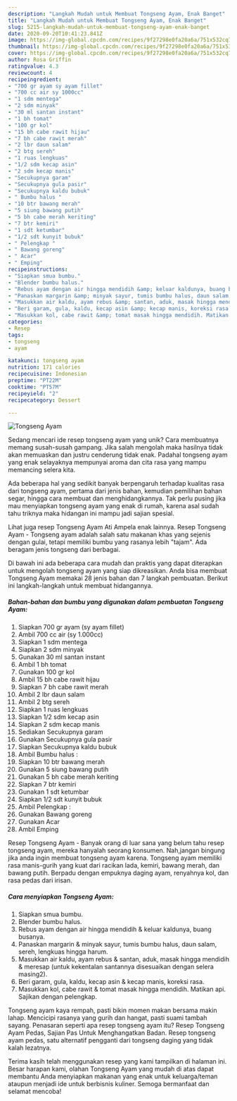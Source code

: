 ```yaml
---
description: "Langkah Mudah untuk Membuat Tongseng Ayam, Enak Banget"
title: "Langkah Mudah untuk Membuat Tongseng Ayam, Enak Banget"
slug: 5215-langkah-mudah-untuk-membuat-tongseng-ayam-enak-banget
date: 2020-09-20T10:41:23.841Z
image: https://img-global.cpcdn.com/recipes/9f27298e0fa20a6a/751x532cq70/tongseng-ayam-foto-resep-utama.jpg
thumbnail: https://img-global.cpcdn.com/recipes/9f27298e0fa20a6a/751x532cq70/tongseng-ayam-foto-resep-utama.jpg
cover: https://img-global.cpcdn.com/recipes/9f27298e0fa20a6a/751x532cq70/tongseng-ayam-foto-resep-utama.jpg
author: Rosa Griffin
ratingvalue: 4.3
reviewcount: 4
recipeingredient:
- "700 gr ayam sy ayam fillet"
- "700 cc air sy 1000cc"
- "1 sdm mentega"
- "2 sdm minyak"
- "30 ml santan instant"
- "1 bh tomat"
- "100 gr kol"
- "15 bh cabe rawit hijau"
- "7 bh cabe rawit merah"
- "2 lbr daun salam"
- "2 btg sereh"
- "1 ruas lengkuas"
- "1/2 sdm kecap asin"
- "2 sdm kecap manis"
- "Secukupnya garam"
- "Secukupnya gula pasir"
- "Secukupnya kaldu bubuk"
- " Bumbu halus "
- "10 btr bawang merah"
- "5 siung bawang putih"
- "5 bh cabe merah keriting"
- "7 btr kemiri"
- "1 sdt ketumbar"
- "1/2 sdt kunyit bubuk"
- " Pelengkap "
- " Bawang goreng"
- " Acar"
- " Emping"
recipeinstructions:
- "Siapkan smua bumbu."
- "Blender bumbu halus."
- "Rebus ayam dengan air hingga mendidih &amp; keluar kaldunya, buang busanya."
- "Panaskan margarin &amp; minyak sayur, tumis bumbu halus, daun salam, sereh, lengkuas hingga harum."
- "Masukkan air kaldu, ayam rebus &amp; santan, aduk, masak hingga mendidih &amp; meresap (untuk kekentalan santannya disesuaikan dengan selera masing2)."
- "Beri garam, gula, kaldu, kecap asin &amp; kecap manis, koreksi rasa."
- "Masukkan kol, cabe rawit &amp; tomat masak hingga mendidih. Matikan api. Sajikan dengan pelengkap."
categories:
- Resep
tags:
- tongseng
- ayam

katakunci: tongseng ayam 
nutrition: 171 calories
recipecuisine: Indonesian
preptime: "PT22M"
cooktime: "PT57M"
recipeyield: "2"
recipecategory: Dessert

---
```



![Tongseng Ayam](https://img-global.cpcdn.com/recipes/9f27298e0fa20a6a/751x532cq70/tongseng-ayam-foto-resep-utama.jpg)

Sedang mencari ide resep tongseng ayam yang unik? Cara membuatnya memang susah-susah gampang. Jika salah mengolah maka hasilnya tidak akan memuaskan dan justru cenderung tidak enak. Padahal tongseng ayam yang enak selayaknya mempunyai aroma dan cita rasa yang mampu memancing selera kita.

Ada beberapa hal yang sedikit banyak berpengaruh terhadap kualitas rasa dari tongseng ayam, pertama dari jenis bahan, kemudian pemilihan bahan segar, hingga cara membuat dan menghidangkannya. Tak perlu pusing jika mau menyiapkan tongseng ayam yang enak di rumah, karena asal sudah tahu triknya maka hidangan ini mampu jadi sajian spesial.

Lihat juga resep Tongseng Ayam Ati Ampela enak lainnya. Resep Tongseng Ayam - Tongseng ayam adalah salah satu makanan khas yang sejenis dengan gulai, tetapi memiliki bumbu yang rasanya lebih &#34;tajam&#34;. Ada beragam jenis tongseng dari berbagai.


Di bawah ini ada beberapa cara mudah dan praktis yang dapat diterapkan untuk mengolah tongseng ayam yang siap dikreasikan. Anda bisa membuat Tongseng Ayam memakai 28 jenis bahan dan 7 langkah pembuatan. Berikut ini langkah-langkah untuk membuat hidangannya.

<!--inarticleads1-->

##### Bahan-bahan dan bumbu yang digunakan dalam pembuatan Tongseng Ayam:

1. Siapkan 700 gr ayam (sy ayam fillet)
1. Ambil 700 cc air (sy 1.000cc)
1. Siapkan 1 sdm mentega
1. Siapkan 2 sdm minyak
1. Gunakan 30 ml santan instant
1. Ambil 1 bh tomat
1. Gunakan 100 gr kol
1. Ambil 15 bh cabe rawit hijau
1. Siapkan 7 bh cabe rawit merah
1. Ambil 2 lbr daun salam
1. Ambil 2 btg sereh
1. Siapkan 1 ruas lengkuas
1. Siapkan 1/2 sdm kecap asin
1. Siapkan 2 sdm kecap manis
1. Sediakan Secukupnya garam
1. Gunakan Secukupnya gula pasir
1. Siapkan Secukupnya kaldu bubuk
1. Ambil  Bumbu halus :
1. Siapkan 10 btr bawang merah
1. Gunakan 5 siung bawang putih
1. Gunakan 5 bh cabe merah keriting
1. Siapkan 7 btr kemiri
1. Gunakan 1 sdt ketumbar
1. Siapkan 1/2 sdt kunyit bubuk
1. Ambil  Pelengkap :
1. Gunakan  Bawang goreng
1. Gunakan  Acar
1. Ambil  Emping


Resep Tongseng Ayam - Banyak orang di luar sana yang belum tahu resep tongseng ayam, mereka hanyalah seorang konsumen. Nah,jangan bingung jika anda ingin membuat tongseng ayam karena. Tongseng ayam memiliki rasa manis-gurih yang kuat dari racikan lada, kemiri, bawang merah, dan bawang putih. Berpadu dengan empuknya daging ayam, renyahnya kol, dan rasa pedas dari irisan. 

<!--inarticleads2-->

##### Cara menyiapkan Tongseng Ayam:

1. Siapkan smua bumbu.
1. Blender bumbu halus.
1. Rebus ayam dengan air hingga mendidih &amp; keluar kaldunya, buang busanya.
1. Panaskan margarin &amp; minyak sayur, tumis bumbu halus, daun salam, sereh, lengkuas hingga harum.
1. Masukkan air kaldu, ayam rebus &amp; santan, aduk, masak hingga mendidih &amp; meresap (untuk kekentalan santannya disesuaikan dengan selera masing2).
1. Beri garam, gula, kaldu, kecap asin &amp; kecap manis, koreksi rasa.
1. Masukkan kol, cabe rawit &amp; tomat masak hingga mendidih. Matikan api. Sajikan dengan pelengkap.


Tongseng ayam kaya rempah, pasti bikin momen makan bersama makin lahap. Mencicipi rasanya yang gurih dan hangat, pasti suami tambah sayang. Penasaran seperti apa resep tongseng ayam itu? Resep Tongseng Ayam Pedas, Sajian Pas Untuk Menghangatkan Badan. Resep tongseng ayam pedas, satu alternatif pengganti dari tongseng daging yang tidak kalah lezatnya. 

Terima kasih telah menggunakan resep yang kami tampilkan di halaman ini. Besar harapan kami, olahan Tongseng Ayam yang mudah di atas dapat membantu Anda menyiapkan makanan yang enak untuk keluarga/teman ataupun menjadi ide untuk berbisnis kuliner. Semoga bermanfaat dan selamat mencoba!
